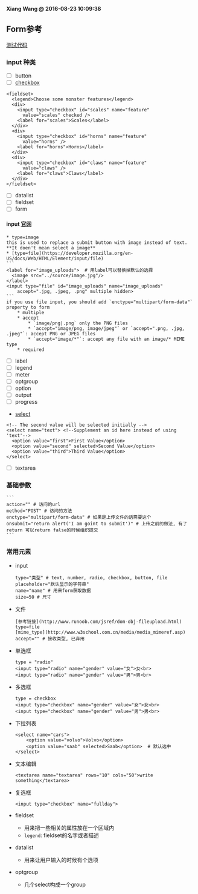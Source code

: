 **Xiang Wang @ 2016-08-23 10:09:38**

## Form参考
[测试代码](./test/form.html)

### input 种类
* [ ] button
* [ ] [checkbox](https://developer.mozilla.org/en-US/docs/Web/HTML/Element/input/checkbox)
```
<fieldset>
  <legend>Choose some monster features</legend>
  <div>
    <input type="checkbox" id="scales" name="feature"
      value="scales" checked />
    <label for="scales">Scales</label>
  </div>
  <div>
    <input type="checkbox" id="horns" name="feature"
      value="horns" />
    <label for="horns">Horns</label>
  </div>
  <div>
    <input type="checkbox" id="claws" name="feature"
      value="claws" />
    <label for="claws">Claws</label>
  </div>
</fieldset>
```

* [ ] datalist
* [ ] fieldset
* [ ] form
#### input [官网](https://developer.mozilla.org/en-US/docs/Web/HTML/Element/input)
    * type=image
    this is used to replace a submit button with image instead of text. **It doen't mean select a image**
    * [type=file](https://developer.mozilla.org/en-US/docs/Web/HTML/Element/input/file)
    ```
    <label for="image_uploads">  # 用label可以替换掉默认的选择
      <image src="../source/image.jpg"/>
    </label>
    <input type="file" id="image_uploads" name="image_uploads"
        accept=".jpg, .jpeg, .png" multiple hidden>
    ```
    if you use file input, you should add `enctype="multipart/form-data"` property to form
        * multiple
        * accept
            * `image/png|.png` only the PNG files
            * `accept="image/png, image/jpeg"` or `accept=".png, .jpg, .jpeg"`: accept PNG or JPEG files
            * `accept="image/*"`: accept any file with an image/* MIME type
        * required
* [ ] label
* [ ] legend
* [ ] meter
* [ ] optgroup
* [ ] option
* [ ] output
* [ ] progress
* [select](https://developer.mozilla.org/en-US/docs/Web/HTML/Element/select)
```
<!-- The second value will be selected initially -->
<select name="text"> <!--Supplement an id here instead of using 'text'-->
  <option value="first">First Value</option>
  <option value="second" selected>Second Value</option>
  <option value="third">Third Value</option>
</select>
```
* [ ] textarea

### 基础参数
    ```
    action="" # 访问的url
    method="POST" # 访问的方法
    enctype="multipart/form-data" # 如果是上传文件的话需要这个
    onsubmit="return alert('I am goint to submit')" # 上传之前的做法, 有了return 可以return false的时候组织提交
    ```

### 常用元素
* input
    ```
    type="类型" # text, number, radio, checkbox, button, file
    placeholder="默认显示的字符串"
    name="name" # 用来form获取数据
    size=50 # 尺寸
    ```

* 文件
    ```
    [参考链接](http://www.runoob.com/jsref/dom-obj-fileupload.html)
    type=file
    [mime_type](http://www.w3school.com.cn/media/media_mimeref.asp)
    accept="" # 接收类型, 已弃用
    ```

* 单选框
    ```
    type = "radio"
    <input type="radio" name="gender" value="女">女<br>
    <input type="radio" name="gender" value="男">男<br>
    ```


* 多选框
    ```
    type = checkbox
    <input type="checkbox" name="gender" value="女">女<br>
    <input type="checkbox" name="gender" value="男">男<br>
    ```

* 下拉列表
    ```
    <select name="cars">
        <option value="volvo">Volvo</option>
        <option value="saab" selected>Saab</option>  # 默认选中
    </select>
    ```

* 文本编辑
    ```
    <textarea name="textarea" rows="10" cols="50">write something</textarea>
    ```

* 复选框
    ```
    <input type="checkbox" name="fullday">
    ```

* fieldset
    * 用来把一些相关的属性放在一个区域内
    * `legend`: fieldset的名字或者描述

* datalist
    * 用来让用户输入的时候有个选项

* optgroup
    * 几个select构成一个group
